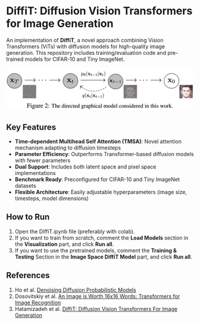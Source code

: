 # DiffiT: Diffusion Vision Transformers for Image Generation

An implementation of **DiffiT**, a novel approach combining Vision Transformers (ViTs) with diffusion models for high-quality image generation. This repository includes training/evaluation code and pre-trained models for CIFAR-10 and Tiny ImageNet.

![Generated Samples](https://raw.githubusercontent.com/alighasemi78/DiffiT-Diffusion-Vision-Transformers-for-Image-Generation/main/images/diff_model.png)

## Key Features
- **Time-dependent Multihead Self Attention (TMSA)**: Novel attention mechanism adapting to diffusion timesteps
- **Parameter Efficiency**: Outperforms Transformer-based diffusion models with fewer parameters
- **Dual Support**: Includes both latent space and pixel space implementations
- **Benchmark Ready**: Preconfigured for CIFAR-10 and Tiny ImageNet datasets
- **Flexible Architecture**: Easily adjustable hyperparameters (image size, timesteps, model dimensions)

## How to Run

1. Open the DiffiT.ipynb file (preferably with colab).
2. If you want to train from scratch, comment the **Load Models** section in the **Visualization** part, and click **Run all**.
3. If you want to use the pretrained models, comment the **Training & Testing** Section in the **Image Space DiffiT Model** part, and click **Run all**.

## References
1. Ho et al. [Denoising Diffusion Probabilistic Models](https://arxiv.org/abs/2006.11239)
2. Dosovitskiy et al. [An Image is Worth 16x16 Words: Transformers for Image Recognition](https://arxiv.org/abs/2010.11929)
3. Hatamizadeh et al. [DiffiT: Diffusion Vision Transformers For Image Generation](https://arxiv.org/abs/2312.02139)
